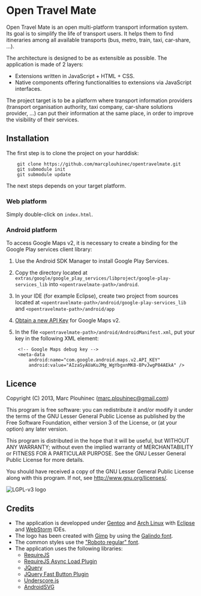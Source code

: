 Open Travel Mate
================

Open Travel Mate is an open multi-platform transport information system.
Its goal is to simplify the life of transport users. It helps them to
find itineraries among all available transports (bus, metro, train,
taxi, car-share, ...).

The architecture is designed to be as extensible as possible. The
application is made of 2 layers:

 * Extensions written in JavaScript + HTML + CSS.
 * Native components offering functionalities to extensions via
   JavaScript interfaces.

The project target is to be a platform where transport information
providers (transport organisation authority, taxi company, car-share
solutions provider, ...) can put their information at the same place,
in order to improve the visibility of their services.


Installation
------------
The first step is to clone the project on your harddisk:

        git clone https://github.com/marcplouhinec/opentravelmate.git
        git submodule init
        git submodule update

The next steps depends on your target platform.

### Web platform
Simply double-click on `index.html`.

### Android platform
To access Google Maps v2, it is necessary to create a binding for the
Google Play services client library:

1. Use the Android SDK Manager to install Google Play Services.
2. Copy the directory located at `extras/google/google_play_services/libproject/google-play-services_lib`
   into `<opentravelmate-path>/android`.
3. In your IDE (for example Eclipse), create two project from sources
   located at `<opentravelmate-path>/android/google-play-services_lib`
   and `<opentravelmate-path>/android/app`
4. [Obtain a new API Key](https://developers.google.com/maps/documentation/android/start#the_google_maps_api_key)
   for Google Maps v2.
5. In the file `<opentravelmate-path>/android/AndroidManifest.xml`,
   put your key in the following XML element:
   
        <!-- Google Maps debug key -->
        <meta-data
            android:name="com.google.android.maps.v2.API_KEY"
            android:value="AIzaSyAUaKuJMg_WgYbgxnMK8-8PvJwgP84AEkA" />


Licence
-------
Copyright (C) 2013, Marc Plouhinec (marc.plouhinec@gmail.com)

This program is free software: you can redistribute it and/or modify
it under the terms of the GNU Lesser General Public License as published by
the Free Software Foundation, either version 3 of the License, or
(at your option) any later version.

This program is distributed in the hope that it will be useful,
but WITHOUT ANY WARRANTY; without even the implied warranty of
MERCHANTABILITY or FITNESS FOR A PARTICULAR PURPOSE.  See the
GNU Lesser General Public License for more details.

You should have received a copy of the GNU Lesser General Public License
along with this program.  If not, see <http://www.gnu.org/licenses/>.

![LGPL-v3 logo](http://www.gnu.org/graphics/lgplv3-147x51.png)


Credits
-------

 * The application is developped under [Gentoo](http://www.gentoo.org/) and
   [Arch Linux](https://www.archlinux.org/) with [Eclipse](http://www.eclipse.org/)
   and [WebStorm](http://www.jetbrains.com/webstorm/) IDEs.
 * The logo has been created with [Gimp](http://www.gimp.org/) by using
   the [Galindo font](http://www.google.com/fonts/specimen/Galindo).
 * The common styles use the ["Roboto regular" font](http://www.google.com/fonts/specimen/Roboto).
 * The application uses the following libraries:
     * [RequireJS](http://requirejs.org/)
     * [RequireJS Async Load Plugin](https://github.com/millermedeiros/requirejs-plugins)
     * [JQuery](http://jquery.com/)
     * [JQuery Fast Button Plugin](https://github.com/alexblack/google-fastbutton)
     * [Underscore.js](http://underscorejs.org/)
     * [AndroidSVG](https://code.google.com/p/androidsvg/)
